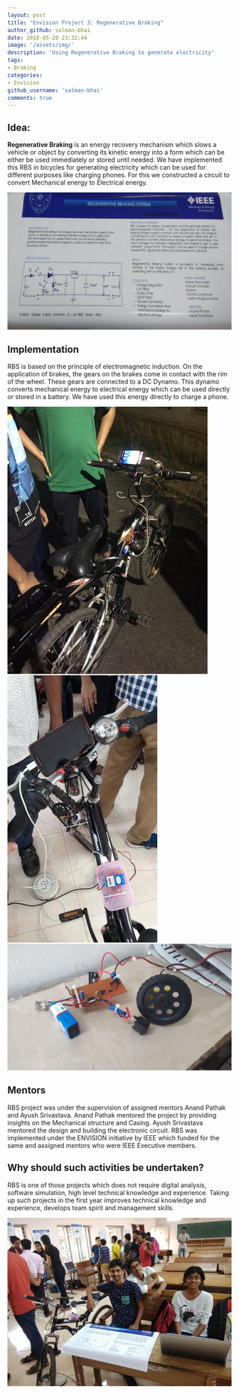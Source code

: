 ```yaml
---
layout: post
title: "Envision Project 3: Regenerative Braking"
author_github: salman-bhai
date: 2018-05-20 23:32:44
image: '/assets/img/'
description: 'Using Regenerative Braking to generate electricity'
tags:
- Braking
categories:
- Envision
github_username: 'salman-bhai'
comments: true
---
```


## Idea:

**Regenerative Braking** is an energy recovery mechanism which slows a vehicle or object by converting its kinetic energy into a form which can be either be used immediately or stored until needed. We have implemented this RBS in bicycles for generating electricity which can be used for different purposes like charging phones. For this we constructed a circuit to convert Mechanical energy to Electrical energy.

![pic1](/blog/assets/img/regenerative-braking/pic1.jpeg)

## Implementation

RBS is based on the principle of electromagnetic induction. On the application of brakes, the gears on the brakes come in contact with the rim of the wheel. These gears are connected to a DC Dynamo. This dynamo converts mechanical energy to electrical energy which can be used directly or stored in a battery. We have used this energy directly to charge a phone.

![pic2](/blog/assets/img/regenerative-braking/pic2.jpeg)
![pic3](/blog/assets/img/regenerative-braking/pic3.jpeg)
![pic4](/blog/assets/img/regenerative-braking/pic4.jpeg)

## Mentors 

RBS project was under the supervision of assigned mentors Anand Pathak and Ayush Srivastava. Anand Pathak mentored the project by providing insights on the Mechanical structure and Casing. Ayush Srivastava mentored the design and building the electronic circuit. RBS was implemented under the ENVISION initiative by IEEE which funded for the same and assigned mentors who were IEEE Executive members.

## Why should such activities be undertaken?

RBS is one of those projects which does not require digital analysis, software simulation, high level technical knowledge and experience. Taking up such projects in the first year improves technical knowledge and experience, develops team spirit and management skills.

![pic5](/blog/assets/img/regenerative-braking/pic5.jpeg)